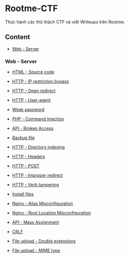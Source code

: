 # Rootme-CTF

Thực hành các thử thách CTF và viết Writeups trên Rootme. 

## Content

- [Web - Server](https://github.com/DucThinh47/Rootme-CTF#web---server)

### Web - Server

- [HTML - Source code](https://github.com/DucThinh47/Rootme-CTF/blob/main/Web-Server/Web_server.md#html---source-code)

- [HTTP - IP restriction bypass](https://github.com/DucThinh47/Rootme-CTF/blob/main/Web-Server/Web_server.md#http---ip-restriction-bypass)

- [HTTP - Open redirect](https://github.com/DucThinh47/Rootme-CTF/blob/main/Web-Server/Web_server.md#http---open-redirect)

- [HTTP - User-agent](https://github.com/DucThinh47/Rootme-CTF/blob/main/Web-Server/Web_server.md#http---user-agent)

- [Weak password](https://github.com/DucThinh47/Rootme-CTF/blob/main/Web-Server/Web_server.md#weak-password)

- [PHP - Command injection](https://github.com/DucThinh47/Rootme-CTF/blob/main/Web-Server/Web_server.md#php---command-injection)

- [API - Broken Access](https://github.com/DucThinh47/Rootme-CTF/blob/main/Web-Server/Web_server.md#api---broken-access)

- [Backup file](https://github.com/DucThinh47/Rootme-CTF/blob/main/Web-Server/Web_server.md#backup-file)

- [HTTP - Directory indexing](https://github.com/DucThinh47/Rootme-CTF/blob/main/Web-Server/Web_server.md#http---directory-indexing)

- [HTTP - Headers](https://github.com/DucThinh47/Rootme-CTF/blob/main/Web-Server/Web_server.md#http---headers)

- [HTTP - POST](https://github.com/DucThinh47/Rootme-CTF/blob/main/Web-Server/Web_server.md#http---post)

- [HTTP - Improper redirect](https://github.com/DucThinh47/Rootme-CTF/blob/main/Web-Server/Web_server.md#http---improper-redirect)

- [HTTP - Verb tampering](https://github.com/DucThinh47/Rootme-CTF/blob/main/Web-Server/Web_server.md#http---verb-tampering)

- [Install files](https://github.com/DucThinh47/Rootme-CTF/blob/main/Web-Server/Web_server.md#install-files)

- [Nginx - Alias Misconfiguration](https://github.com/DucThinh47/Rootme-CTF/blob/main/Web-Server/Web_server.md#nginx---alias-misconfiguration)

- [Nginx - Root Location Misconfiguration]()

- [API - Mass Assignment](https://github.com/DucThinh47/Rootme-CTF/blob/main/Web-Server/Web_server.md#api---mass-assignment)

- [CRLF](https://github.com/DucThinh47/Rootme-CTF/blob/main/Web-Server/Web_server.md#crlf)

- [File upload - Double extensions](https://github.com/DucThinh47/Rootme-CTF/blob/main/Web-Server/Web_server.md#file-upload---double-extensions)

- [File upload - MIME type]()